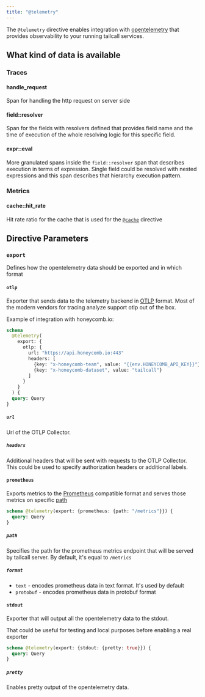 ```yaml
---
title: "@telemetry"
---
```


The `@telemetry` directive enables integration with [opentelemetry](https://opentelemetry.io) that provides observability to your running tailcall services.

## What kind of data is available

### Traces

#### handle_request

Span for handling the http request on server side

#### field::resolver

Span for the fields with resolvers defined that provides field name and the time of execution of the whole resolving logic for this specific field.

#### expr::eval

More granulated spans inside the `field::resolver` span that describes execution in terms of expression. Single field could be resolved with nested expressions and this span describes that hierarchy execution pattern.

### Metrics

#### cache::hit_rate

Hit rate ratio for the cache that is used for the [`@cache`](./cache.md) directive

## Directive Parameters

### `export`

Defines how the opentelemetry data should be exported and in which format

#### `otlp`

Exporter that sends data to the telemetry backend in [OTLP](https://opentelemetry.io/docs/specs/otlp/) format. Most of the modern vendors for tracing analyze support otlp out of the box.

Example of integration with honeycomb.io:

```graphql
schema
  @telemetry(
    export: {
      otlp: {
        url: "https://api.honeycomb.io:443"
        headers: [
          {key: "x-honeycomb-team", value: "{{env.HONEYCOMB_API_KEY}}"}
          {key: "x-honeycomb-dataset", value: "tailcall"}
        ]
      }
    }
  ) {
  query: Query
}
```

##### `url`

Url of the OTLP Collector.

##### `headers`

Additional headers that will be sent with requests to the OTLP Collector. This could be used to specify authorization headers or additional labels.

#### `prometheus`

Exports metrics to the [Prometheus](https://prometheus.io) compatible format and serves those metrics on specific [path](#path)

```graphql
schema @telemetry(export: {prometheus: {path: "/metrics"}}) {
  query: Query
}
```

##### `path`

Specifies the path for the prometheus metrics endpoint that will be served by tailcall server. By default, it's equal to `/metrics`

##### `format`

- `text` - encodes prometheus data in text format. It's used by default
- `protobuf` - encodes prometheus data in protobuf format

#### `stdout`

Exporter that will output all the opentelemetry data to the stdout.

That could be useful for testing and local purposes before enabling a real exporter

```graphql
schema @telemetry(export: {stdout: {pretty: true}}) {
  query: Query
}
```

##### `pretty`

Enables pretty output of the opentelemetry data.
